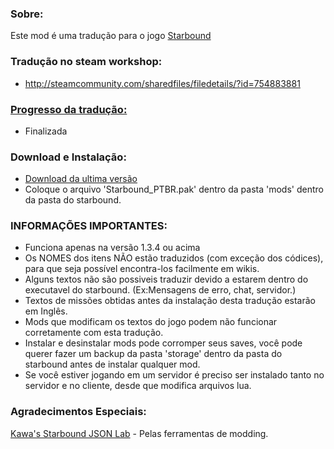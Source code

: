 ### Sobre:
Este mod é uma tradução para o jogo [Starbound](http://store.steampowered.com/app/211820/Starbound/)

### Tradução no steam workshop:
- http://steamcommunity.com/sharedfiles/filedetails/?id=754883881

### [Progresso da tradução:](https://juniordark.github.io/Starbound/)
- Finalizada

### Download e Instalação:
- [Download da ultima versão](https://github.com/JuniorDark/Starbound_PTBR/releases)
- Coloque o arquivo 'Starbound_PTBR.pak' dentro da pasta 'mods' dentro da pasta do starbound.

### INFORMAÇÕES IMPORTANTES:
- Funciona apenas na versão 1.3.4 ou acima
- Os NOMES dos itens NÃO estão traduzidos (com exceção dos códices), para que seja possível encontra-los facilmente em wikis.
- Alguns textos não são possiveis traduzir devido a estarem dentro do executavel do starbound. (Ex:Mensagens de erro, chat, servidor.)
- Textos de missões obtidas antes da instalação desta tradução estarão em Inglês.
- Mods que modificam os textos do jogo podem não funcionar corretamente com esta tradução.
- Instalar e desinstalar mods pode corromper seus saves, você pode querer fazer um backup da pasta 'storage' dentro da pasta do starbound antes de instalar qualquer mod.
- Se você estiver jogando em um servidor é preciso ser instalado tanto no servidor e no cliente, desde que modifica arquivos lua.
 
### Agradecimentos Especiais:

[Kawa's Starbound JSON Lab](http://helmet.kafuka.org/sbmods/json/) - Pelas ferramentas de modding.
